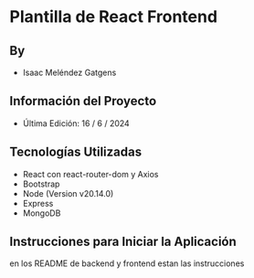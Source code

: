 # Plantilla de React Frontend

## By

- Isaac Meléndez Gatgens

## Información del Proyecto

- Última Edición: 16 / 6 / 2024

## Tecnologías Utilizadas

- React con react-router-dom y Axios
- Bootstrap
- Node (Version v20.14.0)
- Express
- MongoDB

## Instrucciones para Iniciar la Aplicación

en los README de backend y frontend estan las instrucciones
